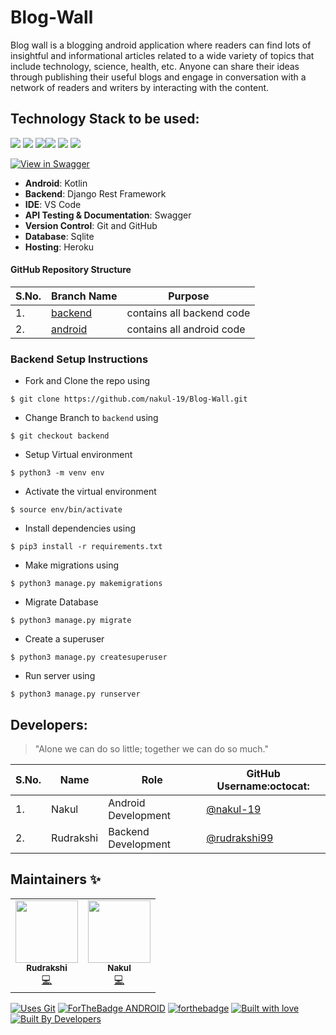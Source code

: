 # Blog-Wall

Blog wall is a blogging android application where readers can find lots of insightful and informational articles related to a wide variety of topics that include technology, science, health, etc. Anyone can share their ideas through publishing their useful blogs and engage in conversation with a network of readers and writers by interacting with the content.

## Technology Stack to be used:

<img src="https://img.shields.io/badge/python%20-%2314354C.svg?&style=for-the-badge&logo=python&logoColor=white"/> <img src="https://img.shields.io/badge/django%20-%23092E20.svg?&style=for-the-badge&logo=django&logoColor=white"/>  <img src="https://img.shields.io/badge/markdown-%23000000.svg?&style=for-the-badge&logo=markdown&logoColor=white"/><img src="https://img.shields.io/badge/github%20-%23121011.svg?&style=for-the-badge&logo=github&logoColor=white"/> <img src="https://img.shields.io/badge/sqlite-0B96B2?style=for-the-badge&logo=sqlite&logoColor=white"/> <img src="https://img.shields.io/badge/Heroku-430098?style=for-the-badge&logo=heroku&logoColor=white"/>

[![View in Swagger](http://jessemillar.github.io/view-in-swagger-button/button.svg)](https://blogwall.herokuapp.com/swagger/)


- **Android**: Kotlin
- **Backend**: Django Rest Framework
- **IDE**: VS Code
- **API Testing & Documentation**: Swagger
- **Version Control**: Git and GitHub
- **Database**: Sqlite
- **Hosting**: Heroku

#### GitHub Repository Structure

| S.No. | Branch Name | Purpose |
| --------------- | --------------- | --------------- |
| 1. | [backend](https://github.com/nakul-19/Blog-Wall/tree/backend) | contains all backend code |
| 2. | [android](https://github.com/nakul-19/Blog-Wall/tree/android) | contains all android code |


### Backend Setup Instructions

- Fork and Clone the repo using
```
$ git clone https://github.com/nakul-19/Blog-Wall.git
```
- Change Branch to `backend` using 
```
$ git checkout backend
```
- Setup Virtual environment
```
$ python3 -m venv env
```
- Activate the virtual environment
```
$ source env/bin/activate
```
- Install dependencies using
```
$ pip3 install -r requirements.txt
```
- Make migrations using
```
$ python3 manage.py makemigrations
```
- Migrate Database
```
$ python3 manage.py migrate
```
- Create a superuser
```
$ python3 manage.py createsuperuser
```
- Run server using
```
$ python3 manage.py runserver
``` 
## Developers:

> "Alone we can do so little; together we can do so much."

| S.No. | Name | Role | GitHub Username:octocat: |
| --------------- | --------------- | --------------- | --------------- |
| 1. | Nakul | Android Development | [@nakul-19](https://github.com/nakul-19) |
| 2. | Rudrakshi | Backend Development| [@rudrakshi99](https://github.com/rudrakshi99)  |


## Maintainers ✨

<table>
  <tbody><tr>
    <td align="center"><a href="https://github.com/rudrakshi99"><img alt="" src="https://avatars.githubusercontent.com/rudrakshi99" width="100px;"><br><sub><b>Rudrakshi</b></sub></a><br><a href="https://github.com/nakul-19/Blog-Wall/commits/backend?author=rudrakshi99" title="Code">💻</a></td>
    <td align="center"><a href="https://github.com/nakul-19"><img alt="" src="https://avatars.githubusercontent.com/nakul-19" width="100px;"><br><sub><b>Nakul </b></sub></a><br><a href="https://github.com/nakul-19/Blog-Wall/commits?author=nakul-19" title="Code">💻</a></td>
  </tr>
</tbody></table>

[![Uses Git](https://forthebadge.com/images/badges/uses-git.svg)](https://github.com/nakul-19/Blog-Wall) 
[![ForTheBadge ANDROID](https://forthebadge.com/images/badges/built-for-android.svg)](https://github.com/nakul-19/Blog-Wall)
[![forthebadge](https://forthebadge.com/images/badges/made-with-python.svg)](https://github.com/nakul-19/Blog-Wall)
[![Built with love](https://forthebadge.com/images/badges/built-with-love.svg)](https://github.com/nakul-19/Blog-Wall) [![Built By Developers](https://forthebadge.com/images/badges/built-by-developers.svg)](https://github.com/nakul-19/Blog-Wall) 
